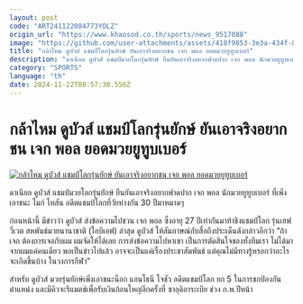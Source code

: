 ```yaml
---
layout: post
code: "ART241122084773YOLZ"
origin_url: "https://www.khaosod.co.th/sports/news_9517088"
image: "https://github.com/user-attachments/assets/418f9853-3e3a-434f-8be1-78e419fb2999"
title: "กล้าไหม ดูบัวส์ แชมป์โลกรุ่นยักษ์ ยันเอาจริงอยากชน เจก พอล ยอดมวยยูทูบเบอร์"
description: "ดาเนียล ดูบัวส์ แชมป์มวยโลกรุ่นยักษ์ ยืนยันเอาจริงอยากฟาดปาก เจก พอล นักมวยยูทูบเบอร์ ที่เพิ่งเอาชนะ ไมก์ ไทสัน อดีตแชมป์โลกที่วัยห่างกัน 30 ปีมาหมาดๆก่อน"
category: "SPORTS"
language: "th"
date: 2024-11-22T08:57:30.556Z
---
```


# กล้าไหม ดูบัวส์ แชมป์โลกรุ่นยักษ์ ยันเอาจริงอยากชน เจก พอล ยอดมวยยูทูบเบอร์

[![กล้าไหม ดูบัวส์ แชมป์โลกรุ่นยักษ์ ยันเอาจริงอยากชน เจก พอล ยอดมวยยูทูบเบอร์](https://www.khaosod.co.th/wpapp/uploads/2024/11/Dubois22.jpg "กล้าไหม ดูบัวส์ แชมป์โลกรุ่นยักษ์ ยันเอาจริงอยากชน เจก พอล ยอดมวยยูทูบเบอร์")](https://www.khaosod.co.th/wpapp/uploads/2024/11/Dubois22.jpg)

ดาเนียล ดูบัวส์ แชมป์มวยโลกรุ่นยักษ์ ยืนยันเอาจริงอยากฟาดปาก เจก พอล นักมวยยูทูบเบอร์ ที่เพิ่งเอาชนะ ไมก์ ไทสัน อดีตแชมป์โลกที่วัยห่างกัน 30 ปีมาหมาดๆ

ก่อนหน้านี้ มีข่าวว่า ดูบัวส์ ส่งข้อความไปชวน เจก พอล ซึ่งอายุ 27 ปีเท่ากันมาท้าชิงแชมป์โลก รุ่นเฮฟวี่เวต สหพันธ์มวยนานาชาติ (ไอบีเอฟ) ล่าสุด ดูบัวส์ ให้สัมภาษณ์กับสื่อถึงประเด็นดังกล่าวอีกว่า “ถ้าเจก ต้องการเจอกับผม ผมจัดให้ได้เลย การส่งข้อความไปหาเขา เป็นการตัดสินใจของทั้งทีมเรา ไม่ได้มาจากผมแค่คนเดียว พอเป็นข่าวไปแล้ว อาจจะเป็นแค่เรื่องประชาสัมพันธ์ แต่คุณไม่มีทางรู้หรอกว่าอะไรจะเกิดขึ้นบ้าง ในวงการกีฬา”

สำหรับ ดูบัวส์ มวยรุ่นยักษ์เพิ่งเอาชนะน็อก แอนโธนี โจชัว อดีตแชมป์โลก ยก 5 ในการชกป้องกันตำแหน่ง และมีคิวจะรีแมตช์เพื่อรับเงินก้อนใหญ่อีกครั้งที่ ซาอุดิอาระเบีย ช่วง ก.พ.ปีหน้า